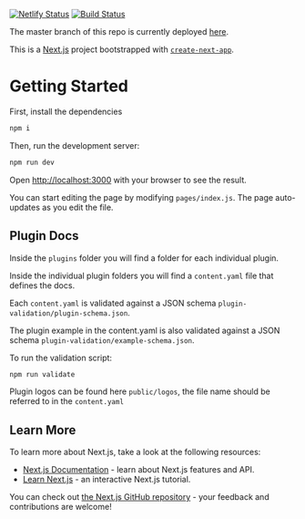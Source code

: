 [![Netlify Status](https://api.netlify.com/api/v1/badges/b423dc68-c658-4452-8a62-04c6397ee9a1/deploy-status)](https://app.netlify.com/sites/drone-plugins/deploys)
[![Build Status](https://cloud.drone.io/api/badges/drone/drone-plugin-index/status.svg)](https://cloud.drone.io/drone/drone-plugin-index)

The master branch of this repo is currently deployed [here](https://plugins.drone.io). 

This is a [Next.js](https://nextjs.org/) project bootstrapped with [`create-next-app`](https://github.com/vercel/next.js/tree/canary/packages/create-next-app).

# Getting Started

First, install the dependencies

```bash
npm i
```

Then, run the development server:

```bash
npm run dev
```

Open [http://localhost:3000](http://localhost:3000) with your browser to see the result.

You can start editing the page by modifying `pages/index.js`. The page auto-updates as you edit the file.

## Plugin Docs

Inside the `plugins` folder you will find a folder for each individual plugin.

Inside the individual plugin folders you will find a `content.yaml` file that defines the docs.

Each `content.yaml` is validated against a JSON schema `plugin-validation/plugin-schema.json`.

The plugin example in the content.yaml is also validated against a JSON schema `plugin-validation/example-schema.json`.

To run the validation script:

```bash
npm run validate
```

Plugin logos can be found here `public/logos`, the file name should be referred to in the `content.yaml`

## Learn More

To learn more about Next.js, take a look at the following resources:

- [Next.js Documentation](https://nextjs.org/docs) - learn about Next.js features and API.
- [Learn Next.js](https://nextjs.org/learn) - an interactive Next.js tutorial.

You can check out [the Next.js GitHub repository](https://github.com/vercel/next.js/) - your feedback and contributions are welcome!
